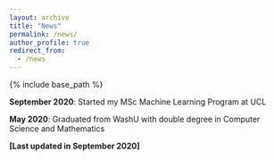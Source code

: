 ```yaml
---
layout: archive
title: "News"
permalink: /news/
author_profile: true
redirect_from:
  - /news
---
```


{% include base_path %}

__September 2020__: Started my MSc Machine Learning Program at UCL

__May 2020__: Graduated from WashU with double degree in Computer Science and Mathematics

__[Last updated in September 2020]__